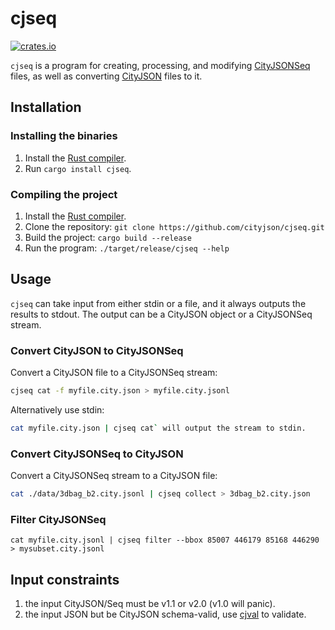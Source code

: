 
# cjseq

[![crates.io](https://img.shields.io/crates/v/cjseq.svg)](https://crates.io/crates/cjseq)

`cjseq` is a program for creating, processing, and modifying [CityJSONSeq](https://cityjson.org/cityjsonseq) files, as well as converting [CityJSON](https://cityjson.org) files to it.

## Installation

### Installing the binaries

1. Install the [Rust compiler](https://www.rust-lang.org/learn/get-started).
2. Run `cargo install cjseq`.

### Compiling the project

1. Install the [Rust compiler](https://www.rust-lang.org/learn/get-started).
2. Clone the repository: `git clone https://github.com/cityjson/cjseq.git`
3. Build the project: `cargo build --release`
4. Run the program: `./target/release/cjseq --help`

## Usage

`cjseq` can take input from either stdin or a file, and it always outputs the results to stdout. 
The output can be a CityJSON object or a CityJSONSeq stream.

### Convert CityJSON to CityJSONSeq

Convert a CityJSON file to a CityJSONSeq stream:

```sh
cjseq cat -f myfile.city.json > myfile.city.jsonl
```

Alternatively use stdin:

```sh
cat myfile.city.json | cjseq cat` will output the stream to stdin.
```

### Convert CityJSONSeq to CityJSON

Convert a CityJSONSeq stream to a CityJSON file:

```sh
cat ./data/3dbag_b2.city.jsonl | cjseq collect > 3dbag_b2.city.json
```

### Filter CityJSONSeq

`cat myfile.city.jsonl | cjseq filter --bbox 85007 446179 85168 446290 > mysubset.city.jsonl`

## Input constraints

  1. the input CityJSON/Seq must be v1.1 or v2.0 (v1.0 will panic).
  2. the input JSON but be CityJSON schema-valid, use [cjval](https://github.com/cityjson/cjval) to validate.
